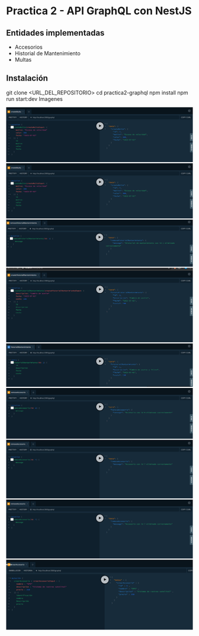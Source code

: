 # Practica 2 - API GraphQL con NestJS

## Entidades implementadas
- Accesorios
- Historial de Mantenimiento
- Multas

## Instalación

git clone <URL_DEL_REPOSITORIO>
cd practica2-graphql
npm install
npm run start:dev
Imagenes

 

![1](<imagen/cap1 copy.png>)
![2](imagen/cap1.png)
![3](imagen/cap3.png)
![4](imagen/cap5.png)
![5](imagen/cap6.png)
![6](imagen/cap8.png)
![7](imagen/cap10.png)
![9](imagen/cap10.png)
![10](imagen/cap12.png)
